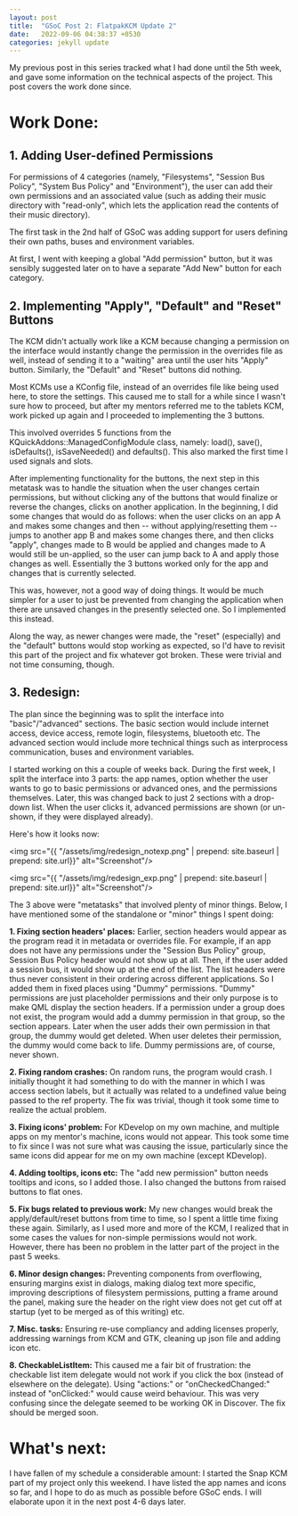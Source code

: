 ```yaml
---
layout: post
title:  "GSoC Post 2: FlatpakKCM Update 2"
date:   2022-09-06 04:38:37 +0530
categories: jekyll update
---
```


My previous post in this series tracked what I had done until the 5th week, and gave some information on the technical aspects of the project. This post covers the work done since.

# Work Done:

## 1. Adding User-defined Permissions

For permissions of 4 categories (namely, "Filesystems", "Session Bus Policy", "System Bus Policy" and "Environment"), the user can add their own permissions and an associated value (such as adding their music directory with "read-only", which lets the application read the contents of their music directory).

The first task in the 2nd half of GSoC was adding support for users defining their own paths, buses and environment variables.

At first, I went with keeping a global "Add permission" button, but it was sensibly suggested later on to have a separate "Add New" button for each category.

## 2. Implementing "Apply", "Default" and "Reset" Buttons

The KCM didn't actually work like a KCM because changing a permission on the interface would instantly change the permission in the overrides file as well, instead of sending it to a "waiting" area until the user hits "Apply" button. Similarly, the "Default" and "Reset" buttons did nothing.

Most KCMs use a KConfig file, instead of an overrides file like being used here, to store the settings. This caused me to stall for a while since I wasn't sure how to proceed, but after my mentors referred me to the tablets KCM, work picked up again and I proceeded to implementing the 3 buttons.

This involved overrides 5 functions from the KQuickAddons::ManagedConfigModule class, namely: load(), save(), isDefaults(), isSaveNeeded() and defaults(). This also marked the first time I used signals and slots.

After implementing functionality for the buttons, the next step in this metatask was to handle the situation when the user changes certain permissions, but without clicking any of the buttons that would finalize or reverse the changes, clicks on another application. In the beginning, I did some changes that would do as follows: when the user clicks on an app A and makes some changes and then -- without applying/resetting them -- jumps to another app B and makes some changes there, and then clicks "apply", changes made to B would be applied and changes made to A would still be un-applied, so the user can jump back to A and apply those changes as well. Essentially the 3 buttons worked only for the app and changes that is currently selected.

This was, however, not a good way of doing things. It would be much simpler for a user to just be prevented from changing the application when there are unsaved changes in the presently selected one. So I implemented this instead.

Along the way, as newer changes were made, the "reset" (especially) and the "default" buttons would stop working as expected, so I'd have to revisit this part of the project and fix whatever got broken. These were trivial and not time consuming, though.

## 3. Redesign:

The plan since the beginning was to split the interface into "basic"/"advanced" sections. The basic section would include internet access, device access, remote login, filesystems, bluetooth etc. The advanced section would include more technical things such as interprocess communication, buses and environment variables.

I started working on this a couple of weeks back. During the first week, I split the interface into 3 parts: the app names, option whether the user wants to go to basic permissions or advanced ones, and the permissions themselves. Later, this was changed back to just 2 sections with a drop-down list. When the user clicks it, advanced permissions are shown (or un-shown, if they were displayed already).

Here's how it looks now:

<img src="{{ "/assets/img/redesign_notexp.png" | prepend: site.baseurl | prepend: site.url}}" alt="Screenshot"/>

<img src="{{ "/assets/img/redesign_exp.png" | prepend: site.baseurl | prepend: site.url}}" alt="Screenshot"/>

The 3 above were "metatasks" that involved plenty of minor things. Below, I have mentioned some of the standalone or "minor" things I spent doing:

**1. Fixing section headers' places:** Earlier, section headers would appear as the program read it in metadata or overrides file. For example, if an app does not have any permissions under the "Session Bus Policy" group, Session Bus Policy header would not show up at all. Then, if the user added a session bus, it would show up at the end of the list. The list headers were thus never consistent in their ordering across different applications. So I added them in fixed places using "Dummy" permissions. "Dummy" permissions are just placeholder permissions and their only purpose is to make QML display the section headers. If a permission under a group does not exist, the program would add a dummy permission in that group, so the section appears. Later when the user adds their own permission in that group, the dummy would get deleted. When user deletes their permission, the dummy would come back to life. Dummy permissions are, of course, never shown.

**2. Fixing random crashes:** On random runs, the program would crash. I initially thought it had something to do with the manner in which I was access section labels, but it actually was related to a undefined value being passed to the ref property. The fix was trivial, though it took some time to realize the actual problem.

**3. Fixing icons' problem:** For KDevelop on my own machine, and multiple apps on my mentor's machine, icons would not appear. This took some time to fix since I was not sure what was causing the issue, particularly since the same icons did appear for me on my own machine (except KDevelop).

**4. Adding tooltips, icons etc:** The "add new permission" button needs tooltips and icons, so I added those. I also changed the buttons from raised buttons to flat ones.

**5. Fix bugs related to previous work:** My new changes would break the apply/default/reset buttons from time to time, so I spent a little time fixing these again. Similarly, as I used more and more of the KCM, I realized that in some cases the values for non-simple permissions would not work. However, there has been no problem in the latter part of the project in the past 5 weeks.

**6. Minor design changes:** Preventing components from overflowing, ensuring margins exist in dialogs, making dialog text more specific, improving descriptions of filesystem permissions, putting a frame around the panel, making sure the header on the right view does not get cut off at startup (yet to be merged as of this writing) etc.

**7. Misc. tasks:** Ensuring re-use compliancy and adding licenses properly, addressing warnings from KCM and GTK, cleaning up json file and adding icon etc.

**8. CheckableListItem:** This caused me a fair bit of frustration: the checkable list item delegate would not work if you click the box (instead of elsewhere on the delegate). Using "actions:" or "onCheckedChanged:" instead of "onClicked:" would cause weird behaviour. This was very confusing since the delegate seemed to be working OK in Discover. The fix should be merged soon.

# What's next:

I have fallen of my schedule a considerable amount: I started the Snap KCM part of my project only this weekend. I have listed the app names and icons so far, and I hope to do as much as possible before GSoC ends. I will elaborate upon it in the next post 4-6 days later.
